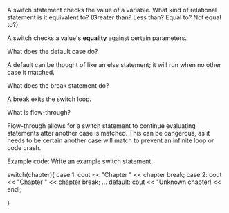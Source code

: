 A switch statement checks the value of a variable. What kind of relational statement is it equivalent to? (Greater than? Less than? Equal to? Not equal to?)

A switch checks a value's **equality** against certain parameters.

What does the default case do?

A default can be thought of like an else statement; it will run when no other case it matched.

What does the break statement do?

A break exits the switch loop.

What is flow-through?

Flow-through allows for a switch statement to continue evaluating statements after another case is matched. This can be dangerous, as it needs to be certain another case will match to prevent an infinite loop or code crash.

Example code: Write an example switch statement.

switch(chapter){
    case 1:
        cout << "Chapter " << chapter
        break;
    case 2:
        cout << "Chapter " << chapter
        break;
    ...
    default:
        cout << "Unknown chapter! << endl;
    
}
